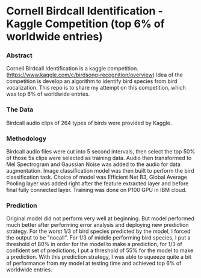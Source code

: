 # Cornell Birdcall Identification - Kaggle Competition (top 6% of worldwide entries)

### Abstract

Cornell Birdcall Identification is a kaggle competition. (https://www.kaggle.com/c/birdsong-recognition/overview) Idea of the competition is develop an algorithm to identify bird species from bird vocalization. This repo is to share my attempt on this competition, which was top 6% of worldwide entries.

### The Data

Birdcall audio clips of 264 types of birds were provided by Kaggle. 

### Methodology

Birdcall audio files were cut into 5 second intervals, then select the top 50% of those 5s clips were selected as training data. Audio then transformed to Mel Spectrogram and Gaussian Noise was added to the audio for data augmentation. Image classification model was then built to perform the bird classification task. Choice of model was Efficient Net B3, Global Average Pooling layer was added right after the feature extracted layer and before final fully connected layer. Training was done on P100 GPU in IBM cloud.

### Prediction

Original model did not perform very well at beginning. But model performed much better after performing error analysis and deploying new prediction strategy. For the worst 1/3 of bird species predicted by the model, I forced the output to be "nocall". For 1/3 of middle performing bird species, I put a threshold of 80% in order for the model to make a prediction, for 1/3 of confident set of predictions, I put a threshold of 55% for the model to make a prediction. With this prediction strategy, I was able to squeeze quite a bit of performance from my model at testing time and achieved top 6% of worldwide entries.

